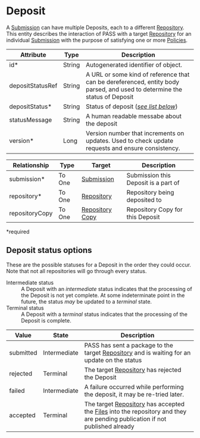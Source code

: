 # Deposit

A [Submission](Submission.md) can have multiple Deposits, each to a different [Repository](Repository.md). This entity describes the interaction of PASS with a target [Repository](Repository.md) for an individual [Submission](Submission.md) with the purpose of satisfying one or more [Policies](Policy.md).

| Attribute        | Type   | Description |
| ---------------- | ------ | ------------- 
| id*              | String | Autogenerated identifier of object. |
| depositStatusRef | String | A URL or some kind of reference that can be dereferenced, entity body parsed, and used to determine the status of Deposit |
| depositStatus*   | String | Status of deposit ([_see list below_](#deposit-status-options)) |
| statusMessage    | String | A human readable messabe about the deposit |
| version*         | Long   | Version number that increments on updates. Used to check update requests and ensure consistency. |

| Relationship     | Type   | Target  	| Description |
| ---------------- | ------ | --------- | ----------- | 
| submission*      | To One | [Submission](Submission.md) |  Submission this Deposit is a part of |
| repository*      | To One | [Repository](Repository.md) |  Repository being deposited to |
| repositoryCopy   | To One | [Repository Copy](RepositoryCopy.md) |  Repository Copy for this Deposit |

*required 

## Deposit status options

These are the possible statuses for a Deposit in the order they could occur. Note that not all repositories will go through every status.

<dl>
  <dt>Intermediate status</dt>
  <dd>A Deposit with an <em>intermediate</em> status indicates that the processing of the Deposit is not yet
      complete.  At some indeterminate point in the future, the status <em>may</em> be updated to a <em>terminal</em>
      state.
  </dd>
  <dt>Terminal status</dt>
  <dd>A Deposit with a <em>terminal</em> status indicates that the processing of the Deposit is complete.
  </dd>
</dl>

| Value     | State        | Description |
| --------- | -----        | ---         |
| submitted | Intermediate | PASS has sent a package to the target [Repository](Repository.md) and is waiting for an update on the status |
| rejected  | Terminal     | The target [Repository](Repository.md) has rejected the Deposit |
| failed    | Intermediate | A failure occurred while performing the deposit, it may be re-tried later. |
| accepted  | Terminal     | The target [Repository](Repository.md) has accepted the [Files](File.md) into the repository and they are pending publication if not published already |
